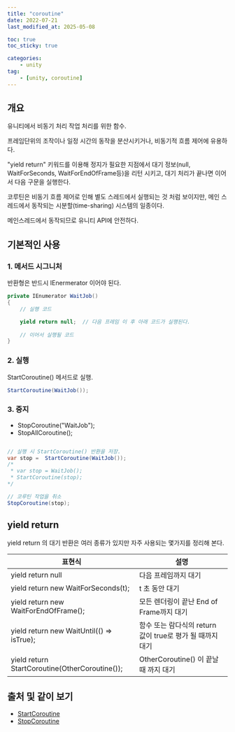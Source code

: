 ```yaml
---
title: "coroutine"
date: 2022-07-21
last_modified_at: 2025-05-08

toc: true
toc_sticky: true

categories:
    - unity
tag:
    - [unity, coroutine]
---
```


## 개요

유니티에서 비동기 처리 작업 처리를 위한 함수.

프레임단위의 조작이나 일정 시간의 동작을 분산시키거나, 비동기적 흐름 제어에 유용하다.

"yield return" 키워드를 이용해 정지가 필요한 지점에서 대기 정보(null, WaitForSeconds, WaitForEndOfFrame등)을 리턴 시키고, 대기 처리가 끝나면 이어서 다음 구문을 실행한다.

코루틴은 비동기 흐름 제어로 인해 별도 스레드에서 실행되는 것 처럼 보이지만, 메인 스레드에서 동작되는 시분할(time-sharing) 시스템의 일종이다.

메인스레드에서 동작되므로 유니티 API에 안전하다.

## 기본적인 사용

### 1. 메서드 시그니처

반환형은 반드시 IEnermerator 이어야 된다.

```cs
private IEnumerator WaitJob()
{
    // 실행 코드

    yield return null;  // 다음 프레임 이 후 아래 코드가 실행된다.
    
    // 이어서 실행될 코드
}

```

### 2. 실행

StartCoroutine() 메서드로 실행.

```cs
StartCoroutine(WaitJob());
```

### 3. 중지

* StopCoroutine("WaitJob");
* StopAllCoroutine();

```cs

// 실행 시 StartCoroutine() 반환을 저장.
var stop =  StartCoroutine(WaitJob()); 
/*
 * var stop = WaitJob();
 * StartCoroutine(stop); 
*/

// 코루틴 작업을 취소
StopCoroutine(stop);
```

## yield return

yield return 의 대기 반환은 여러 종류가 있지만 자주 사용되는 몇가지를 정리해 본다.

| 표현식 | 설명 |
|-------|-----|
| yield return null | 다음 프레임까지 대기 |
| yield return new WaitForSeconds(t); | t 초 동안 대기 |
| yield return new WaitForEndOfFrame(); | 모든 렌더링이 끝난 End of Frame까지 대기 |
| yield return new WaitUntil(() => isTrue); | 함수 또는 람다식의 return 값이 true로 평가 될 때까지 대기 |
| yield return StartCoroutine(OtherCoroutine()); | OtherCoroutine() 이 끝날 때 까지 대기 |

## 출처 및 같이 보기

* [StartCoroutine](https://docs.unity3d.com/6000.0/Documentation/ScriptReference/MonoBehaviour.StartCoroutine.html)
* [StopCoroutine](hhttps://docs.unity3d.com/6000.0/Documentation/ScriptReference/MonoBehaviour.StopCoroutine.html)